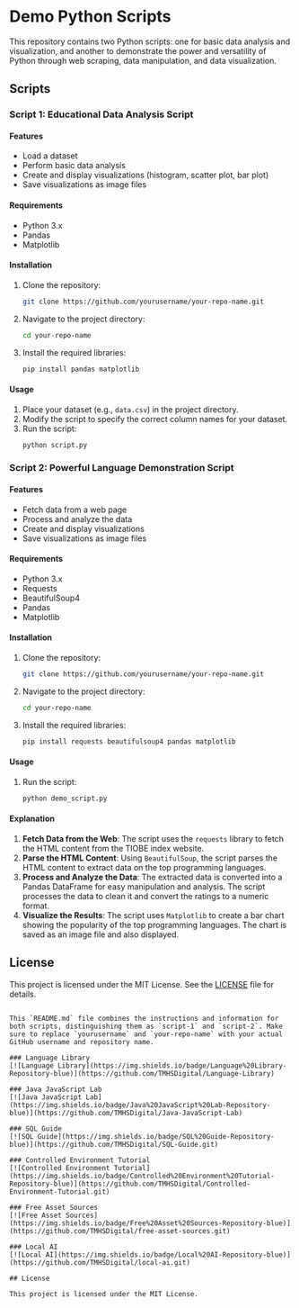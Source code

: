 # Demo Python Scripts

This repository contains two Python scripts: one for basic data analysis and visualization, and another to demonstrate the power and versatility of Python through web scraping, data manipulation, and data visualization.

## Scripts

### Script 1: Educational Data Analysis Script

#### Features
- Load a dataset
- Perform basic data analysis
- Create and display visualizations (histogram, scatter plot, bar plot)
- Save visualizations as image files

#### Requirements
- Python 3.x
- Pandas
- Matplotlib

#### Installation
1. Clone the repository:
   ```sh
   git clone https://github.com/yourusername/your-repo-name.git
   ```
2. Navigate to the project directory:
   ```sh
   cd your-repo-name
   ```
3. Install the required libraries:
   ```sh
   pip install pandas matplotlib
   ```

#### Usage
1. Place your dataset (e.g., `data.csv`) in the project directory.
2. Modify the script to specify the correct column names for your dataset.
3. Run the script:
   ```sh
   python script.py
   ```

### Script 2: Powerful Language Demonstration Script

#### Features
- Fetch data from a web page
- Process and analyze the data
- Create and display visualizations
- Save visualizations as image files

#### Requirements
- Python 3.x
- Requests
- BeautifulSoup4
- Pandas
- Matplotlib

#### Installation
1. Clone the repository:
   ```sh
   git clone https://github.com/yourusername/your-repo-name.git
   ```
2. Navigate to the project directory:
   ```sh
   cd your-repo-name
   ```
3. Install the required libraries:
   ```sh
   pip install requests beautifulsoup4 pandas matplotlib
   ```

#### Usage
1. Run the script:
   ```sh
   python demo_script.py
   ```

#### Explanation
1. **Fetch Data from the Web**: The script uses the `requests` library to fetch the HTML content from the TIOBE index website.
2. **Parse the HTML Content**: Using `BeautifulSoup`, the script parses the HTML content to extract data on the top programming languages.
3. **Process and Analyze the Data**: The extracted data is converted into a Pandas DataFrame for easy manipulation and analysis. The script processes the data to clean it and convert the ratings to a numeric format.
4. **Visualize the Results**: The script uses `Matplotlib` to create a bar chart showing the popularity of the top programming languages. The chart is saved as an image file and also displayed.

## License

This project is licensed under the MIT License. See the [LICENSE](LICENSE) file for details.
```

This `README.md` file combines the instructions and information for both scripts, distinguishing them as `script-1` and `script-2`. Make sure to replace `yourusername` and `your-repo-name` with your actual GitHub username and repository name.

### Language Library
[![Language Library](https://img.shields.io/badge/Language%20Library-Repository-blue)](https://github.com/TMHSDigital/Language-Library)

### Java JavaScript Lab
[![Java JavaScript Lab](https://img.shields.io/badge/Java%20JavaScript%20Lab-Repository-blue)](https://github.com/TMHSDigital/Java-JavaScript-Lab)

### SQL Guide
[![SQL Guide](https://img.shields.io/badge/SQL%20Guide-Repository-blue)](https://github.com/TMHSDigital/SQL-Guide.git)

### Controlled Environment Tutorial
[![Controlled Environment Tutorial](https://img.shields.io/badge/Controlled%20Environment%20Tutorial-Repository-blue)](https://github.com/TMHSDigital/Controlled-Environment-Tutorial.git)

### Free Asset Sources
[![Free Asset Sources](https://img.shields.io/badge/Free%20Asset%20Sources-Repository-blue)](https://github.com/TMHSDigital/free-asset-sources.git)

### Local AI
[![Local AI](https://img.shields.io/badge/Local%20AI-Repository-blue)](https://github.com/TMHSDigital/local-ai.git)

## License

This project is licensed under the MIT License.
